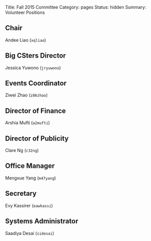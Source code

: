 Title: Fall 2015 Committee
Category: pages
Status: hidden
Summary: Volunteer Positions

## Chair ##

Andee Liao (`xqliao`)

## Big CSters Director ##

Jessica Yuwono (`jryuwono`)

## Events Coordinator ##

Ziwei Zhao (`z86zhao`)

## Director of Finance ##

Arshia Mufti (`a2mufti`)

## Director of Publicity ##

Clare Ng (`c32ng`)

## Office Manager ##

Mengxue Yang (`m47yang`)

## Secretary ##

Evy Kassirer (`eawkassi`)

## Systems Administrator ##

Saadiya Desai (`sidesai`)
